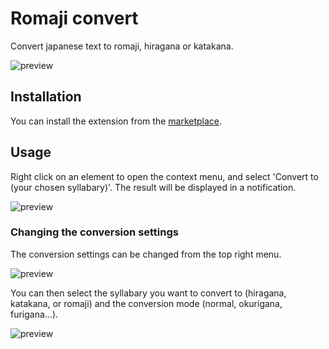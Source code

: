 # Romaji convert

Convert japanese text to romaji, hiragana or katakana.

![preview](https://raw.githubusercontent.com/Pithaya/spicetify-apps/main/extensions/romaji-convert/preview.png)

## Installation

You can install the extension from the [marketplace](https://github.com/spicetify/spicetify-marketplace).

## Usage

Right click on an element to open the context menu, and select 'Convert to (your chosen syllabary)'. The result will be displayed in a notification.

![preview](https://raw.githubusercontent.com/Pithaya/spicetify-apps/main/extensions/romaji-convert/docs/conversion.png)

### Changing the conversion settings

The conversion settings can be changed from the top right menu.

![preview](https://raw.githubusercontent.com/Pithaya/spicetify-apps/main/extensions/romaji-convert/docs/settings-button.png)

You can then select the syllabary you want to convert to (hiragana, katakana, or romaji) and the conversion mode (normal, okurigana, furigana...).

![preview](https://raw.githubusercontent.com/Pithaya/spicetify-apps/main/extensions/romaji-convert/docs/settings-menu.png)
